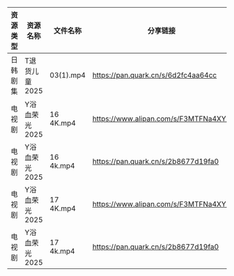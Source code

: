 | 资源类型 | 资源名称      | 文件名称      | 分享链接                                 | 更新时间                |
| ---- | --------- | --------- | ------------------------------------ | ------------------- |
| 日韩剧集 | T退货儿童2025 | 03(1).mp4 | https://pan.quark.cn/s/6d2fc4aa64cc  | 2025-07-29 01:33:45 |
| 电视剧  | Y浴血荣光2025 | 16 4K.mp4 | https://www.alipan.com/s/F3MTFNa4XY2 | 2025-07-29 08:02:47 |
| 电视剧  | Y浴血荣光2025 | 16 4k.mp4 | https://pan.quark.cn/s/2b8677d19fa0  | 2025-07-29 01:38:16 |
| 电视剧  | Y浴血荣光2025 | 17 4K.mp4 | https://www.alipan.com/s/F3MTFNa4XY2 | 2025-07-29 08:02:46 |
| 电视剧  | Y浴血荣光2025 | 17 4k.mp4 | https://pan.quark.cn/s/2b8677d19fa0  | 2025-07-29 01:38:23 |
